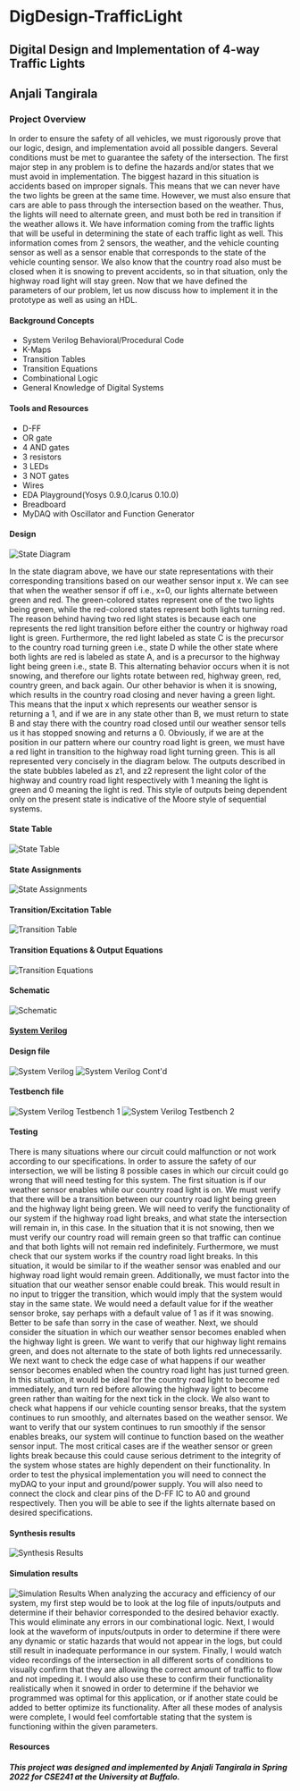 # DigDesign-TrafficLight
## Digital Design and Implementation of 4-way Traffic Lights
## Anjali Tangirala

### Project Overview
In order to ensure the safety of all vehicles, we must rigorously prove that our logic, design, and implementation avoid all possible dangers. Several conditions must be met to guarantee the safety of the intersection. The first major step in any problem is to define the hazards and/or states that we must avoid in implementation. The biggest hazard in this situation is accidents based on improper signals. This means that we can never have the two lights be green at the same time. However, we must also ensure that cars are able to pass through the intersection based on the weather. Thus, the lights will need to alternate green, and must both be red in transition if the weather allows it. We have information coming from the traffic lights that will be useful in determining the state of each traffic light as well. This information comes from 2 sensors, the weather, and the vehicle counting sensor as well as a sensor enable that corresponds to the state of the vehicle counting sensor. We also know that the country road also must be closed when it is snowing to prevent accidents, so in that situation, only the highway road light will stay green. Now that we have defined the parameters of our problem, let us now discuss how to implement it in the prototype as well as using an HDL.
  #### Background Concepts
  * System Verilog Behavioral/Procedural Code
  * K-Maps
  * Transition Tables
  * Transition Equations
  * Combinational Logic
  * General Knowledge of Digital Systems

  #### Tools and Resources
  * D-FF
  * OR gate
  * 4 AND gates
  * 3 resistors
  * 3 LEDs
  * 3 NOT gates
  * Wires
  * EDA Playground(Yosys 0.9.0,Icarus 0.10.0)
  * Breadboard
  * MyDAQ with Oscillator and Function Generator
    
  #### Design
  
   ![State Diagram](https://github.com/cse241-SP22/final-project-actangir/blob/main/CSE%20241%20Final%20Project%20Anjali%20Tangirala.png)
      
In the state diagram above, we have our state representations with their corresponding transitions based on our weather sensor input x. We can see that when the weather sensor if off i.e., x=0, our lights alternate between green and red.  The green-colored states represent one of the two lights being green, while the red-colored states represent both lights turning red. The reason behind having two red light states is because each one represents the red light transition before either the country or highway road light is green. Furthermore, the red light labeled as state C is the precursor to the country road turning green i.e., state D while the other state where both lights are red is labeled as state A, and is a precursor to the highway light being green i.e., state B. This alternating behavior occurs when it is not snowing, and therefore our lights rotate between red, highway green, red, country green, and back again. Our other behavior is when it is snowing, which results in the country road closing and never having a green light. This means that the input x which represents our weather sensor is returning a 1, and if we are in any state other than B, we must return to state B and stay there with the country road closed until our weather sensor tells us it has stopped snowing and returns a 0. Obviously, if we are at the position in our pattern where our country road light is green, we must have a red light in transition to the highway road light turning green. This is all represented very concisely in the diagram below. The outputs described in the state bubbles labeled as z1, and z2 represent the light color of the highway and country road light respectively with 1 meaning the light is green and 0 meaning the light is red. This style of outputs being dependent only on the present state is indicative of the Moore style of sequential systems.
      
  #### State Table
      
 ![State Table](https://github.com/cse241-SP22/final-project-actangir/blob/bf5ef24cf47d58f0dd48078506b6518cf6241139/Capture.PNG)
      
  #### State Assignments
      
  ![State Assignments](https://github.com/cse241-SP22/final-project-actangir/blob/c011ea4c842fc5a083672de4e3fddba563cb0ff7/StateAssignments.PNG)
      
  #### Transition/Excitation Table
      
   ![Transition Table](https://github.com/cse241-SP22/final-project-actangir/blob/c011ea4c842fc5a083672de4e3fddba563cb0ff7/TransitionTable.PNG)
       
  #### Transition Equations & Output Equations
      
   ![Transition Equations](https://github.com/cse241-SP22/final-project-actangir/blob/c011ea4c842fc5a083672de4e3fddba563cb0ff7/TransitionEquations.PNG)
       
  #### Schematic
   ![Schematic](https://github.com/cse241-SP22/final-project-actangir/blob/c011ea4c842fc5a083672de4e3fddba563cb0ff7/Schematic.PNG)
  #### <ins> System Verilog</ins>
  #### Design file
   ![System Verilog](https://github.com/cse241-SP22/final-project-actangir/blob/c011ea4c842fc5a083672de4e3fddba563cb0ff7/sv1.PNG)
   ![System Verilog Cont'd](https://github.com/cse241-SP22/final-project-actangir/blob/c011ea4c842fc5a083672de4e3fddba563cb0ff7/sv2.PNG)
  #### Testbench file
   ![System Verilog Testbench 1](https://github.com/cse241-SP22/final-project-actangir/blob/c011ea4c842fc5a083672de4e3fddba563cb0ff7/sv3.PNG)
   ![System Verilog Testbench 2](https://github.com/cse241-SP22/final-project-actangir/blob/c011ea4c842fc5a083672de4e3fddba563cb0ff7/sv4.PNG)
  #### Testing
  There is many situations where our circuit could malfunction or not work according to our specifications. In order to assure the safety of our intersection, we will be listing 8 possible cases in which our circuit could go wrong that will need testing for this system.
The first situation is if our weather sensor enables while our country road light is on. We must verify that there will be a transition between our country road light being green and the highway light being green.
We will need to verify the functionality of our system if the highway road light breaks, and what state the intersection will remain in, in this case. In the situation that it is not snowing, then we must verify our country road will remain green so that traffic can continue and that both lights will not remain red indefinitely.
Furthermore, we must check that our system works if the country road light breaks. In this situation, it would be similar to if the weather sensor was enabled and our highway road light would remain green.
Additionally, we must factor into the situation that our weather sensor enable could break. This would result in no input to trigger the transition, which would imply that the system would stay in the same state. We would need a default value for if the weather sensor broke, say perhaps with a default value of 1 as if it was snowing. Better to be safe than sorry in the case of weather.
Next, we should consider the situation in which our weather sensor becomes enabled when the highway light is green. We want to verify that our highway light remains green, and does not alternate to the state of both lights red unnecessarily.
We next want to check the edge case of what happens if our weather sensor becomes enabled when the country road light has just turned green. In this situation, it would be ideal for the country road light to become red immediately, and turn red before allowing the highway light to become green rather than waiting for the next tick in the clock.
We also want to check what happens if our vehicle counting sensor breaks, that the system continues to run smoothly, and alternates based on the weather sensor. 
We want to verify that our system continues to run smoothly if the sensor enables breaks, our system will continue to function based on the weather sensor input.
The most critical cases are if the weather sensor or green lights break because this could cause serious detriment to the integrity of the system whose states are highly dependent on their functionality.
 In order to test the physical implementation you will need to connect the myDAQ to your input and ground/power supply. You will also need to connect the clock and clear pins of the D-FF IC to A0 and ground respectively. Then you will be able to see if the lights alternate based on desired specifications.
  #### Synthesis results
  ![Synthesis Results](https://github.com/cse241-SP22/final-project-actangir/blob/8a2efc40f2ad93520d48478352da8e8f85598f20/Synthesis%20Results.PNG)
  #### Simulation results
   ![Simulation Results](https://github.com/cse241-SP22/final-project-actangir/blob/8a2efc40f2ad93520d48478352da8e8f85598f20/simulation%20results.PNG)
 When analyzing the accuracy and efficiency of our system, my first step would be to look at the log file of inputs/outputs and determine if their behavior corresponded to the desired behavior exactly. This would eliminate any errors in our combinational logic. Next, I would look at the waveform of inputs/outputs in order to determine if there were any dynamic or static hazards that would not appear in the logs, but could still result in inadequate performance in our system. Finally, I would watch video recordings of the intersection in all different sorts of conditions to visually confirm that they are allowing the correct amount of traffic to flow and not impeding it. I would also use these to confirm their functionality realistically when it snowed in order to determine if the behavior we programmed was optimal for this application, or if another state could be added to better optimize its functionality. After all these modes of analysis were complete, I would feel comfortable stating that the system is functioning within the given parameters.
  #### Resources
##### This project was designed and implemented by Anjali Tangirala in Spring 2022 for CSE241 at the University at Buffalo. 
